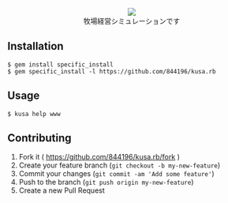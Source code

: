 <p align="center">
  <img src="https://raw.githubusercontent.com/wiki/844196/kusa.rb/images/www.png">
  <br>
  牧場経営シミュレーションです
</p>

## Installation

```shellsession
$ gem install specific_install
$ gem specific_install -l https://github.com/844196/kusa.rb
```

## Usage

```shellsession
$ kusa help www
```

## Contributing

1. Fork it ( https://github.com/844196/kusa.rb/fork )
2. Create your feature branch (`git checkout -b my-new-feature`)
3. Commit your changes (`git commit -am 'Add some feature'`)
4. Push to the branch (`git push origin my-new-feature`)
5. Create a new Pull Request
